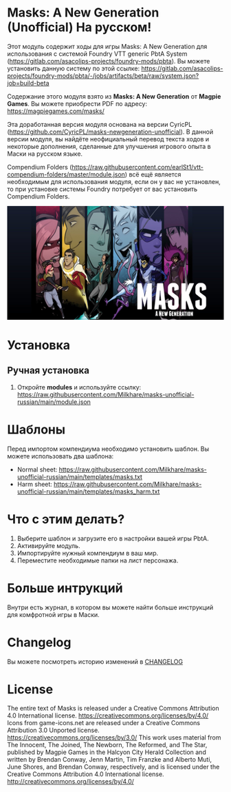 # Masks: A New Generation (Unofficial) На русском!

Этот модуль содержит ходы для игры Masks: A New Generation для использования с системой Foundry VTT generic PbtA System (https://gitlab.com/asacolips-projects/foundry-mods/pbta). Вы можете установить данную систему по этой ссылке: https://gitlab.com/asacolips-projects/foundry-mods/pbta/-/jobs/artifacts/beta/raw/system.json?job=build-beta

Содержание этого модуля взято из **Masks: A New Generation** от **Magpie Games**. Вы можете приобрести PDF по адресу: https://magpiegames.com/masks/

Эта доработанная версия модуля основана на версии  CyricPL (https://github.com/CyricPL/masks-newgeneration-unofficial). В данной версии модуля, вы найдёте неофициальный перевод текста ходов и некоторые дополнения, сделанные для улучшения игрового опыта в Маски на русском языке.

Compendium Folders (https://raw.githubusercontent.com/earlSt1/vtt-compendium-folders/master/module.json) всё ещё является необходимым для использования модуля, если он у вас не установлен, то при установке системы Foundry потребует от вас установить Compendium Folders. 

<p align="center">
  <img width="700" src="images/guide/masks.jpg">
</p>

# Установка

## Ручная установка
1. Откройте **modules** и используйте ссылку: https://raw.githubusercontent.com/Milkhare/masks-unofficial-russian/main/module.json

# Шаблоны
Перед импортом компендиума необходимо установить шаблон. Вы можете использовать два шаблона:
- Normal sheet: https://raw.githubusercontent.com/Milkhare/masks-unofficial-russian/main/templates/masks.txt
- Harm sheet: https://raw.githubusercontent.com/Milkhare/masks-unofficial-russian/main/templates/masks_harm.txt

# Что с этим делать?
1. Выберите шаблон и загрузите его в настройки вашей игры PbtA.
2. Активируйте модуль.
3. Импортируйте нужный компендиум в ваш мир.
4. Переместите необходимые папки на лист персонажа.

# Больше интрукций
Внутри есть журнал, в котором вы можете найти больше инструкций для комфротной игры в Маски.

# Changelog
Вы можете посмотреть историю изменений в [CHANGELOG](CHANGELOG.md)

# License
The entire text of Masks is released under a Creative Commons Attribution 4.0 International license. https://creativecommons.org/licenses/by/4.0/
Icons from game-icons.net are released under a Creative Commons Attribution 3.0 Unported license. https://creativecommons.org/licenses/by/3.0/
This work uses material from The Innocent, The Joined, The Newborn, The Reformed, and The Star, published by Magpie Games in the Halcyon City Herald Collection and written by Brendan Conway, Jenn Martin, Tim Franzke and Alberto Muti, June Shores, and Brendan Conway, respectively, and is licensed under the Creative Commons Attribution 4.0 International license. http://creativecommons.org/licenses/by/4.0/

